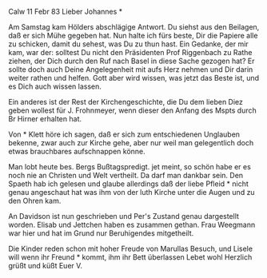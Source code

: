  Calw 11 Febr 83
Lieber Johannes <Hesse>*

Am Samstag kam Hölders abschlägige Antwort. Du siehst aus den Beilagen, daß er sich Mühe gegeben hat. Nun halte ich fürs beste, Dir die Papiere alle zu schicken, damit du sehest, was Du zu thun hast. Ein Gedanke, der mir kam, war der: solltest Du nicht den Präsidenten Prof Riggenbach zu Rathe ziehen, der Dich durch den Ruf nach Basel in diese Sache gezogen hat? Er sollte doch auch Deine Angelegenheit mit aufs Herz nehmen und Dir darin weiter rathen und helfen. Gott aber wird wissen, was jetzt das Beste ist, und es Dich auch wissen lassen.

Ein anderes ist der Rest der Kirchengeschichte, die Du dem lieben Diez geben wollest für J. Frohnmeyer, wenn dieser den Anfang des Mspts durch Br Hirner erhalten hat.

Von <Major>* Klett höre ich sagen, daß er sich zum entschiedenen Unglauben bekenne, zwar auch zur Kirche gehe, aber nur weil man gelegentlich doch etwas brauchbares aufschnappen könne.

Man lobt heute bes. Bergs Bußtagspredigt. jet meint, so schön habe er es noch nie an Christen und Welt vertheilt. Da darf man dankbar sein. 
Den Spaeth hab ich gelesen und glaube allerdings daß der liebe Pfleid <in Kornt>* nicht genau angeschaut hat was ihm von der luth Kirche unter die Augen und zu den Ohren kam.

An Davidson ist nun geschrieben und Per's Zustand genau dargestellt worden. Elisab und Jettchen haben es zusammen gethan. Frau Weegmann war hier und hat im Grund nur Beruhigendes mitgetheilt.

Die Kinder reden schon mit hoher Freude von Marullas Besuch, und Lisele will wenn ihr Freund <Hesse>* kommt, ihm ihr Bett überlassen 
 Lebet wohl Herzlich grüßt und küßt Euer V.
